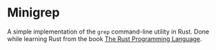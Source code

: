 # Minigrep

A simple implementation of the `grep` command-line utility in Rust.
Done while learning Rust from the book [The Rust Programming Language](https://doc.rust-lang.org/book/).
